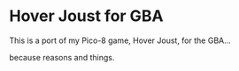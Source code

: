 # Hover Joust for GBA

This is a port of my Pico-8 game, Hover Joust, for the GBA...

because reasons and things.